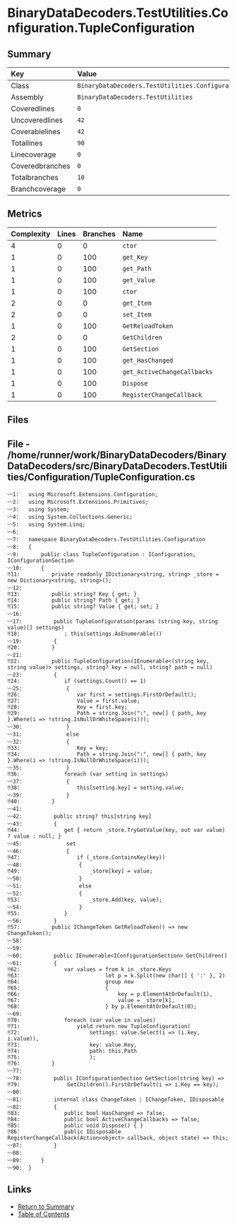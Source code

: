 ﻿# BinaryDataDecoders.TestUtilities.Configuration.TupleConfiguration

## Summary

| Key             | Value                                                               |
| :-------------- | :------------------------------------------------------------------ |
| Class           | `BinaryDataDecoders.TestUtilities.Configuration.TupleConfiguration` |
| Assembly        | `BinaryDataDecoders.TestUtilities`                                  |
| Coveredlines    | `0`                                                                 |
| Uncoveredlines  | `42`                                                                |
| Coverablelines  | `42`                                                                |
| Totallines      | `90`                                                                |
| Linecoverage    | `0`                                                                 |
| Coveredbranches | `0`                                                                 |
| Totalbranches   | `10`                                                                |
| Branchcoverage  | `0`                                                                 |

## Metrics

| Complexity | Lines | Branches | Name                        |
| :--------- | :---- | :------- | :-------------------------- |
| 4          | 0     | 0        | `ctor`                      |
| 1          | 0     | 100      | `get_Key`                   |
| 1          | 0     | 100      | `get_Path`                  |
| 1          | 0     | 100      | `get_Value`                 |
| 1          | 0     | 100      | `ctor`                      |
| 2          | 0     | 0        | `get_Item`                  |
| 2          | 0     | 0        | `set_Item`                  |
| 1          | 0     | 100      | `GetReloadToken`            |
| 2          | 0     | 0        | `GetChildren`               |
| 1          | 0     | 100      | `GetSection`                |
| 1          | 0     | 100      | `get_HasChanged`            |
| 1          | 0     | 100      | `get_ActiveChangeCallbacks` |
| 1          | 0     | 100      | `Dispose`                   |
| 1          | 0     | 100      | `RegisterChangeCallback`    |

## Files

## File - /home/runner/work/BinaryDataDecoders/BinaryDataDecoders/src/BinaryDataDecoders.TestUtilities/Configuration/TupleConfiguration.cs

```CSharp
〰1:   using Microsoft.Extensions.Configuration;
〰2:   using Microsoft.Extensions.Primitives;
〰3:   using System;
〰4:   using System.Collections.Generic;
〰5:   using System.Linq;
〰6:   
〰7:   namespace BinaryDataDecoders.TestUtilities.Configuration
〰8:   {
〰9:       public class TupleConfiguration : IConfiguration, IConfigurationSection
〰10:      {
‼11:          private readonly IDictionary<string, string> _store = new Dictionary<string, string>();
〰12:  
‼13:          public string? Key { get; }
‼14:          public string? Path { get; }
‼15:          public string? Value { get; set; }
〰16:  
〰17:          public TupleConfiguration(params (string key, string value)[] settings)
‼18:              : this(settings.AsEnumerable())
〰19:          {
‼20:          }
〰21:  
‼22:          public TupleConfiguration(IEnumerable<(string key, string value)> settings, string? key = null, string? path = null)
〰23:          {
‼24:              if (settings.Count() == 1)
〰25:              {
‼26:                  var first = settings.FirstOrDefault();
‼27:                  Value = first.value;
‼28:                  Key = first.key;
‼29:                  Path = string.Join(":", new[] { path, key }.Where(i => !string.IsNullOrWhiteSpace(i)));
〰30:              }
〰31:              else
〰32:              {
‼33:                  Key = key;
‼34:                  Path = string.Join(":", new[] { path, key }.Where(i => !string.IsNullOrWhiteSpace(i)));
〰35:              }
‼36:              foreach (var setting in settings)
〰37:              {
‼38:                  this[setting.key] = setting.value;
〰39:              }
‼40:          }
〰41:  
〰42:          public string? this[string key]
〰43:          {
‼44:              get { return _store.TryGetValue(key, out var value) ? value : null; }
〰45:              set
〰46:              {
‼47:                  if (_store.ContainsKey(key))
〰48:                  {
‼49:                      _store[key] = value;
〰50:                  }
〰51:                  else
〰52:                  {
‼53:                      _store.Add(key, value);
〰54:                  }
‼55:              }
〰56:          }
‼57:          public IChangeToken GetReloadToken() => new ChangeToken();
〰58:  
〰59:  
〰60:          public IEnumerable<IConfigurationSection> GetChildren()
〰61:          {
‼62:              var values = from k in _store.Keys
‼63:                           let p = k.Split(new char[] { ':' }, 2)
‼64:                           group new
‼65:                           {
‼66:                               key = p.ElementAtOrDefault(1),
‼67:                               value = _store[k],
‼68:                           } by p.ElementAtOrDefault(0);
〰69:  
‼70:              foreach (var value in values)
‼71:                  yield return new TupleConfiguration(
‼72:                      settings: value.Select(i => (i.key, i.value)),
‼73:                      key: value.Key,
‼74:                      path: this.Path
‼75:                      );
‼76:          }
〰77:  
〰78:          public IConfigurationSection GetSection(string key) =>
‼79:               GetChildren().FirstOrDefault(i => i.Key == key);
〰80:  
〰81:          internal class ChangeToken : IChangeToken, IDisposable
〰82:          {
‼83:              public bool HasChanged => false;
‼84:              public bool ActiveChangeCallbacks => false;
‼85:              public void Dispose() { }
‼86:              public IDisposable RegisterChangeCallback(Action<object> callback, object state) => this;
〰87:          }
〰88:  
〰89:      }
〰90:  }
```

## Links

* [Return to Summary](Summary.md)
* [Table of Contents](../TOC.md)


